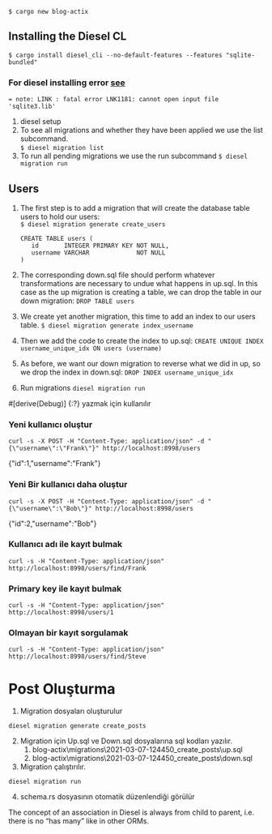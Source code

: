 `$ cargo new blog-actix`

## Installing the Diesel CL
`$ cargo install diesel_cli --no-default-features --features "sqlite-bundled"`

### For diesel installing error [see](https://github.com/diesel-rs/diesel/issues/487)
`= note: LINK : fatal error LNK1181: cannot open input file 'sqlite3.lib'`

1. diesel setup
1. To see all migrations and whether they have  been applied we use the list subcommand.\
`$ diesel migration list`
1. To run all pending migrations we use the run subcommand
`$ diesel migration run`

## Users
1. The first step is to add a migration that will create the database table users to hold our users:\
    `$ diesel migration generate create_users`
    ```   
    CREATE TABLE users (
       id       INTEGER PRIMARY KEY NOT NULL,
       username VARCHAR             NOT NULL
    )  
    ```
1. The corresponding down.sql file should perform whatever transformations are necessary to undue what happens in up.sql. In this case as the up migration is creating a table, we can drop the table in our down migration:
   `DROP TABLE users`
1. We create yet another migration, this time to add an index to our users table.
    `$ diesel migration generate index_username`
1. Then we add the code to create the index to up.sql:
    `CREATE UNIQUE INDEX username_unique_idx ON users (username)`
1. As before, we want our down migration to reverse what we did in up, so we drop the index in down.sql:
    `DROP INDEX username_unique_idx`
   
1. Run migrations
  `diesel migration run`


#[derive(Debug)]
{:?} yazmak için kullanılır


### Yeni kullanıcı oluştur
```
curl -s -X POST -H "Content-Type: application/json" -d "{\"username\":\"Frank\"}" http://localhost:8998/users
```
{"id":1,"username":"Frank"}

### Yeni Bir kullanıcı daha oluştur
```
curl -s -X POST -H "Content-Type: application/json" -d "{\"username\":\"Bob\"}" http://localhost:8998/users
```
{"id":2,"username":"Bob"}

### Kullanıcı adı ile kayıt bulmak
```
curl -s -H "Content-Type: application/json" http://localhost:8998/users/find/Frank
```

### Primary key ile kayıt bulmak
```
curl -s -H "Content-Type: application/json" http://localhost:8998/users/1
```

### Olmayan bir kayıt sorgulamak
```
curl -s -H "Content-Type: application/json" http://localhost:8998/users/find/Steve
```

# Post Oluşturma
1. Migration dosyaları oluşturulur
```
diesel migration generate create_posts
```
2. Migration için Up.sql ve Down.sql dosyalarına sql kodları yazılır.
    1. blog-actix\migrations\2021-03-07-124450_create_posts\up.sql
    2. blog-actix\migrations\2021-03-07-124450_create_posts\down.sql
3. Migration çalıştırılır.
```
diesel migration run
```
4. schema.rs dosyasının otomatik düzenlendiği görülür

The concept of an association in Diesel is always from child to parent, i.e. there is no “has many” like in other ORMs.